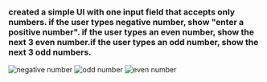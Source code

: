 ### created a simple UI with one input field that accepts only numbers. if the user types negative number, show "enter a positive number". if the user types an even number, show the next 3 even number.if the user types an odd number, show the next 3 odd numbers.

![negative number](https://user-images.githubusercontent.com/104918205/234675779-a4095366-1f17-4d38-8205-89df59816523.jpg)
![odd number](https://user-images.githubusercontent.com/104918205/234675770-7b46e802-f960-436d-91fa-b956089ae10b.jpg)
![even number](https://user-images.githubusercontent.com/104918205/234675778-5e7c25e5-bd14-4cbd-a137-7df0bd6c94f3.jpg)
